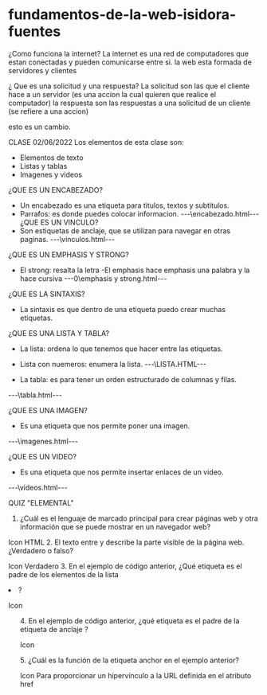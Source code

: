 # fundamentos-de-la-web-isidora-fuentes

¿Como funciona la internet?
La internet es una red de computadores que estan conectadas y pueden comunicarse entre si.
la web esta formada de servidores y clientes 

¿ Que es una solicitud y una respuesta?
La solicitud son las que el cliente hace a un servidor (es una accion la cual quieren que realice el computador)
la respuesta son las respuestas a una solicitud de un cliente (se refiere a una accion)


esto es un cambio.

CLASE 02/06/2022
Los elementos de esta clase son:
- Elementos de texto
- Listas y tablas
- Imagenes y videos 

¿QUE ES UN ENCABEZADO?
- Un encabezado es una etiqueta para titulos, textos y subtitulos.
- Parrafos: es donde puedes colocar informacion.
---\encabezado.html---
¿QUE ES UN VINCULO?
- Son estiquetas de anclaje, que se utilizan para navegar en otras paginas.
---\vinculos.html---

¿QUE ES UN EMPHASIS Y STRONG?
- El strong: resalta la letra
-El emphasis hace emphasis una palabra y la hace cursiva 
---0\emphasis y strong.html---

¿QUE ES LA SINTAXIS?
- La sintaxis es que dentro de una etiqueta puedo crear muchas etiquetas.

¿QUE ES UNA LISTA Y TABLA?
- La lista: ordena lo que tenemos que hacer entre las etiquetas.
- Lista con nuemeros: enumera la lista.
---\LISTA.HTML---
 
- La tabla: es para tener un orden estructurado de columnas y filas.

---\tabla.html---

¿QUE ES UNA IMAGEN?
- Es una etiqueta que nos permite poner una imagen.

---\imagenes.html---

¿QUE ES UN VIDEO?
- Es una etiqueta que nos permite insertar enlaces de un video.

---\videos.html---

QUIZ "ELEMENTAL"
1. ¿Cuál es el lenguaje de marcado principal para crear páginas web y otra información que se puede mostrar en un navegador web?

Icon
HTML
2. El texto entre <body> y </body> describe la parte visible de la página web. ¿Verdadero o falso?

Icon
Verdadero
3. En el ejemplo de código anterior, ¿Qué etiqueta es el padre de los elementos de la lista <li>?

Icon
<ul>
4. En el ejemplo de código anterior, ¿qué etiqueta es el padre de la etiqueta de anclaje <a>?

Icon
<p>
5. ¿Cuál es la función de la etiqueta anchor <a> en el ejemplo anterior?

Icon
Para proporcionar un hipervínculo a la URL definida en el atributo href